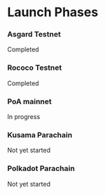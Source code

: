 # Launch Phases

### Asgard Testnet 
Completed

### Rococo Testnet
Completed

### PoA mainnet
In progress

### Kusama Parachain
Not yet started

### Polkadot Parachain
Not yet started
